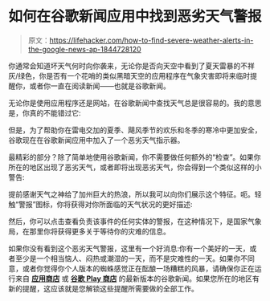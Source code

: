 # 如何在谷歌新闻应用中找到恶劣天气警报

> 原文：<https://lifehacker.com/how-to-find-severe-weather-alerts-in-the-google-news-ap-1844728120>

你通常会知道坏天气何时向你袭来，无论你是否向天空中看到了夏天雷暴的不祥灰/绿色，你是否有一个花哨的类似黑暗天空的应用程序在气象灾害即将来临时提醒你，或者你一直在阅读新闻——也就是谷歌新闻。



无论你是使用应用程序还是网站，在谷歌新闻中查找天气总是很容易的。我的意思是，你真的不能错过它:

但是，为了帮助你在雷电交加的夏季、飓风季节的欢乐和冬季的寒冷中更加安全，谷歌现在在谷歌新闻应用中加入了一个恶劣天气指示器。

最精彩的部分？除了简单地使用谷歌新闻，你不需要做任何额外的“检查”。如果你所在的地区出现了恶劣天气，或者即将出现恶劣天气，你会得到一个类似这样的小警告:

提前感谢天气之神给了加州巨大的热浪，所以我可以向你们展示这个特征。呃。轻触“警报”图标，你将获得对你所面临的天气状况的更好描述:

然后，你可以点击查看负责该事件的任何实体的警报，在这种情况下，是国家气象局，在那里你将获得更多关于等待你的灾难的信息。

如果你没有看到这个恶劣天气警报，这里有一个好消息:你有一个美好的一天，或者至少是一个相当恼人、闷热或潮湿的一天，而不是灾难性的一天。如果你不同意，或者你觉得你个人版本的蜘蛛感觉正在酝酿一场糟糕的风暴，请确保你正在运行来自 [**应用商店**](https://apps.apple.com/us/app/google-news/id459182288) 或 [**谷歌 Play 商店**](https://play.google.com/store/apps/details?id=com.google.android.apps.magazines&hl=en_US) 的最新版本的谷歌新闻。如果您所在的地区有新的提醒，这应该就是您解锁这些提醒所需要做的全部工作。
